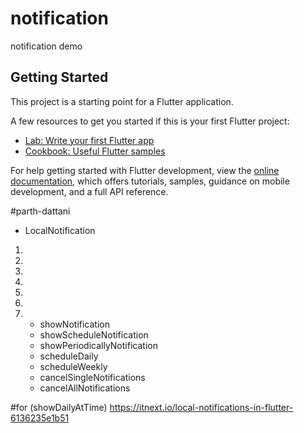 # notification

notification demo

## Getting Started

This project is a starting point for a Flutter application.

A few resources to get you started if this is your first Flutter project:

- [Lab: Write your first Flutter app](https://docs.flutter.dev/get-started/codelab)
- [Cookbook: Useful Flutter samples](https://docs.flutter.dev/cookbook)

For help getting started with Flutter development, view the
[online documentation](https://docs.flutter.dev/), which offers tutorials,
samples, guidance on mobile development, and a full API reference.

#parth-dattani
- LocalNotification
1. 
2. 
3. 
4. 
5. 
6. 
7. 
    - showNotification
    - showScheduleNotification
    - showPeriodicallyNotification
    - scheduleDaily
    - scheduleWeekly
    - cancelSingleNotifications
    - cancelAllNotifications

#for (showDailyAtTime)
https://itnext.io/local-notifications-in-flutter-6136235e1b51